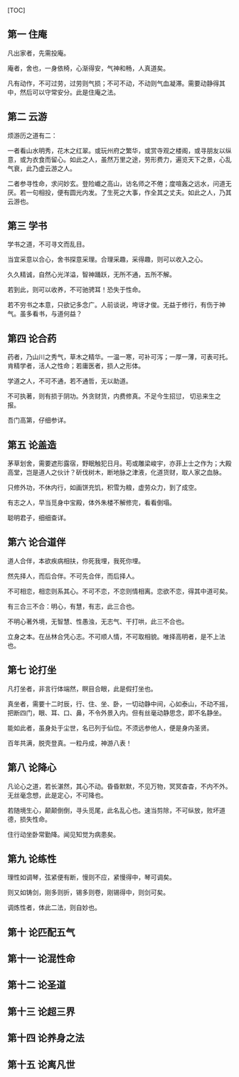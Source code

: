 
[TOC]


## 第一 住庵

凡出家者，先需投庵。

庵者，舍也，一身依椅，心渐得安，气神和畅，人真道矣。

凡有动作，不可过劳，过劳则气损；不可不动，不动则气血凝滞。需要动静得其中，然后可以守常安分。此是住庵之法。

## 第二 云游

烦游历之道有二：

一者看山水明秀，花木之红翠。或玩州府之繁华，或赏寺观之楼阁，或寻朋友以纵意，或为衣食而留心。如此之人，虽然万里之途，劳形费力，遍览天下之景，心乱气衰，此乃虚云游之人。

二者参寻性命，求问妙玄。登险巇之高山，访名师之不倦；度喧轰之远水，问道无厌。若一句相投，便有圆光内发。了生死之大事，作全其之丈夫。如此之人，乃其云游也。

## 第三 学书

学书之道，不可寻文而乱目。

当宜采意以合心，舍书探意采理。合理采趣，采得趣，则可以收入之心。

久久精诚，自然心光洋溢，智神踊跃，无所不通，五所不解。

若到此，则可以收养，不可驰骋耳！恐失于性命。

若不穷书之本意，只欲记多念广。人前谈说，垮讶才俊。无益于修行，有伤于神气。虽多看书，与道何益？

## 第四 论合药

药者，乃山川之秀气，草木之精华。一温一寒，可补可泻；一厚一薄，可表可托。肯精学者，活人之性命；若庸医者，损人之形体。

学道之人，不可不通，若不通哲，无以助道。

不可执著，则有损于阴功。外贪财货，内费修真。不足今生招愆， 切忌来生之报。

吾门高第，仔细参详。

## 第五 论盖造

茅草划舍，需要遮形露宿，野眠触犯日月。苟或雕梁峻宇，亦菲上士之作为；大殿高堂，岂是道人之伙计？斫伐树木，断地脉之津液，化道货财，取人家之血脉。

只修外功，不休内行，如画饼充饥，积雪为粮，虚劳众力，到了成空。

有志之人，早当觅身中宝殿，体外朱楼不解修完，看看倒塌。

聪明君子，细细查详。

## 第六 论合道伴

道人合伴，本欲疾病相扶，你死我埋，我死你埋。

然先择人，而后合伴。不可先合伴，而后择人。

不可相恋，相恋则系其心。不可不恋，不恋则情相离。恋欲不恋，得其中道可矣。

有三合三不合：明心，有慧，有志，此三合也。

不明心著外境，无智慧、性愚浊，无志气、干打哄，此三不合也。

立身之本。在丛林合凭心志。不可顺人情，不可取相貌。唯择高明者，是不上法也。

## 第七 论打坐

凡打坐者，非言行体端然，瞑目合眼，此是假打坐也。

真坐者，需要十二时辰，行、住、坐、卧，一切动静中间，心如泰山，不动不摇，把断四门，眼、耳、口、鼻，不令外景入内。但有丝毫动静思念，即不名静坐。

能如此者，虽身处于尘世，名已列于仙位。不须远参他人，便是身内圣贤。

百年共满，脱壳登真。一粒丹成，神游八表！

## 第八 论降心

凡论心之道，若长湛然，其心不动。昏昏默默，不见万物，冥冥杳杳，不内不外。无丝毫念想，此是定心，不可降也。

若随境生心，颠颠倒倒，寻头觅尾，此名乱心也。速当剪除，不可纵放，败坏道德，损失性命。

住行动坐卧常勤降。闻见知觉为病患矣。

## 第九 论练性

理性如调琴，弦紧便有断，慢则不应，紧慢得中，琴可调矣。

则又如铸剑，刚多则折，锡多则卷，刚锡得中，则剑可矣。

调炼性者，体此二法，则自妙也。

## 第十 论匹配五气
## 第十一 论混性命
## 第十二 论圣道
## 第十三 论超三界
## 第十四 论养身之法
## 第十五 论离凡世

